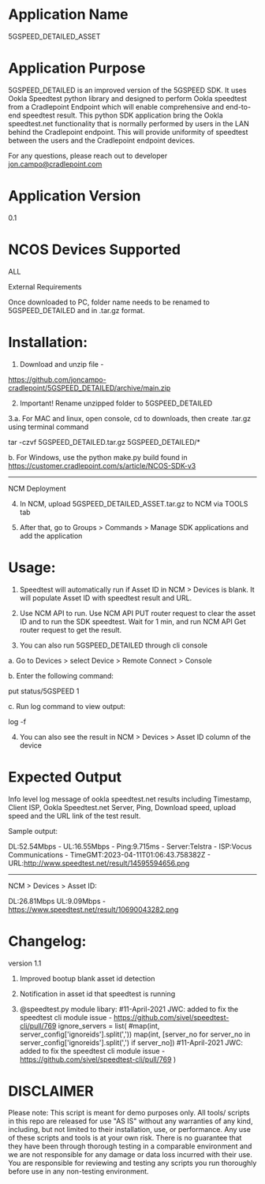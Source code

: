 Application Name
================
5GSPEED_DETAILED_ASSET

Application Purpose
===================
5GSPEED_DETAILED is an improved version of the 5GSPEED SDK. It uses Ookla Speedtest python library and designed to perform Ookla speedtest from a Cradlepoint Endpoint which will enable comprehensive and end-to-end speedtest result.
This python SDK application bring the Ookla speedtest.net functionality that is normally performed by users in the LAN behind the Cradlepoint endpoint.
This will provide uniformity of speedtest between the users and the Cradlepoint endpoint devices.

For any questions, please reach out to developer jon.campo@cradlepoint.com

Application Version
===================
0.1

NCOS Devices Supported
======================
ALL


External Requirements

Once downloaded to PC, folder name needs to be renamed to 5GSPEED_DETAILED and in .tar.gz format. 

Installation:
======================

1. Download and unzip file - 
   
https://github.com/joncampo-cradlepoint/5GSPEED_DETAILED/archive/main.zip

2. Important! Rename unzipped folder to 5GSPEED_DETAILED

3.a. For MAC and linux, open console, cd to downloads, then create .tar.gz using terminal command
   
tar -czvf 5GSPEED_DETAILED.tar.gz 5GSPEED_DETAILED/*

b. For Windows, use the python make.py build found in https://customer.cradlepoint.com/s/article/NCOS-SDK-v3

---
NCM Deployment

4. In NCM, upload 5GSPEED_DETAILED_ASSET.tar.gz to NCM via TOOLS tab
   
5. After that, go to Groups > Commands > Manage SDK applications and add the application


Usage:
======================

1. Speedtest will automatically run if Asset ID  in NCM > Devices is blank. It will populate Asset ID with speedtest result and URL.

2. Use NCM API to run.
Use NCM API PUT router request to clear the asset ID and to run the SDK speedtest. Wait for 1 min, and run NCM API Get router request to get the result.


3. You can also run 5GSPEED_DETAILED through cli console

a. Go to Devices > select Device > Remote Connect > Console

b. Enter the following command:

put status/5GSPEED 1

c. Run log command to view output:

log -f

4. You can also see the result in NCM > Devices > Asset ID column of the device



Expected Output
===============
Info level log message of ookla speedtest.net results including Timestamp, Client ISP, Ookla Speedtest.net Server, Ping, Download speed, upload speed and the URL link of the test result.


Sample output:


DL:52.54Mbps - UL:16.55Mbps - Ping:9.715ms - Server:Telstra - ISP:Vocus Communications - TimeGMT:2023-04-11T01:06:43.758382Z - URL:http://www.speedtest.net/result/14595594656.png

---
NCM > Devices > Asset ID:

DL:26.81Mbps UL:9.09Mbps - https://www.speedtest.net/result/10690043282.png



Changelog:
===============

version 1.1
1. Improved bootup blank asset id detection

2. Notification in asset id that speedtest is running

3. @speedtest.py module libary:
#11-April-2021 JWC: added to fix the speedtest cli module issue - https://github.com/sivel/speedtest-cli/pull/769
        ignore_servers = list(
            #map(int, server_config['ignoreids'].split(','))
            map(int, [server_no for server_no in server_config['ignoreids'].split(',') if server_no]) #11-April-2021 JWC: added to fix the speedtest cli module issue - https://github.com/sivel/speedtest-cli/pull/769
        )


DISCLAIMER
===============

Please note: This script is meant for demo purposes only. All tools/ scripts in this repo are released for use "AS IS" without any warranties of any kind, including, but not limited to their installation, use, or performance. Any use of these scripts and tools is at your own risk. There is no guarantee that they have been through thorough testing in a comparable environment and we are not responsible for any damage or data loss incurred with their use. You are responsible for reviewing and testing any scripts you run thoroughly before use in any non-testing environment.
